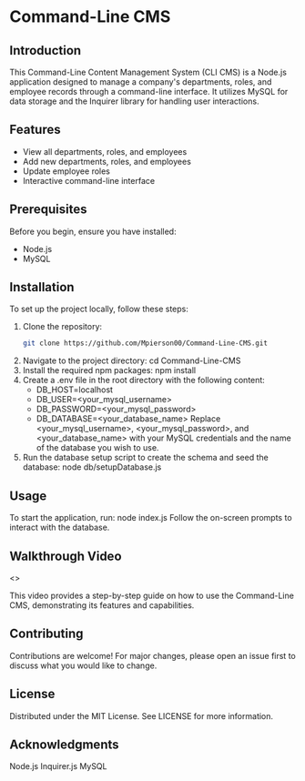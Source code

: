 # Command-Line CMS

## Introduction
This Command-Line Content Management System (CLI CMS) is a Node.js application designed to manage a company's departments, roles, and employee records through a command-line interface. It utilizes MySQL for data storage and the Inquirer library for handling user interactions.

## Features
- View all departments, roles, and employees
- Add new departments, roles, and employees
- Update employee roles
- Interactive command-line interface

## Prerequisites
Before you begin, ensure you have installed:
- Node.js
- MySQL

## Installation
To set up the project locally, follow these steps:

1. Clone the repository:
   ```bash
   git clone https://github.com/Mpierson00/Command-Line-CMS.git
2. Navigate to the project directory: cd Command-Line-CMS
3. Install the required npm packages: npm install
4. Create a .env file in the root directory with the following content: 
    - DB_HOST=localhost
    - DB_USER=<your_mysql_username>
    - DB_PASSWORD=<your_mysql_password>
    - DB_DATABASE=<your_database_name>
    Replace <your_mysql_username>, <your_mysql_password>, and <your_database_name> with your MySQL credentials and the name of the database you wish to use.
5. Run the database setup script to create the schema and seed the database: node db/setupDatabase.js

## Usage
To start the application, run: node index.js
Follow the on-screen prompts to interact with the database.

## Walkthrough Video

<>

This video provides a step-by-step guide on how to use the Command-Line CMS, demonstrating its features and capabilities.

## Contributing
Contributions are welcome! For major changes, please open an issue first to discuss what you would like to change.

## License
Distributed under the MIT License. See LICENSE for more information.

## Acknowledgments
Node.js
Inquirer.js
MySQL